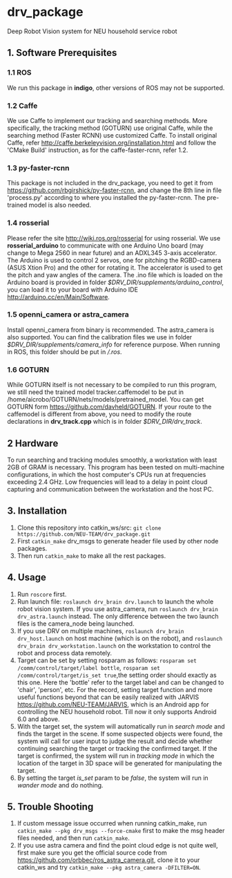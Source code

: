 # drv_package
Deep Robot Vision system for NEU household service robot
## 1. Software Prerequisites
### 1.1 ROS
We run this package in **indigo**, other versions of ROS may not be supported.
### 1.2 Caffe
We use Caffe to implement our tracking and searching methods. More specifically, the tracking method (GOTURN) use original Caffe, while the searching method (Faster RCNN) use customized Caffe. To install original Caffe, refer <http://caffe.berkeleyvision.org/installation.html> and follow the 'CMake Build' instruction, as for the caffe-faster-rcnn, refer 1.2.
### 1.3 py-faster-rcnn
This package is not included in the drv_package, you need to get it from <https://github.com/rbgirshick/py-faster-rcnn>, and change the 8th line in file 'process.py' according to where you installed the py-faster-rcnn. The pre-trained model is also needed.
### 1.4 rosserial
Please refer the site <http://wiki.ros.org/rosserial> for using rosserial. We use **rosserial_arduino** to communicate with one Arduino Uno board (may change to Mega 2560 in near future) and an ADXL345 3-axis accelerator. The Arduino is used to control 2 servos, one for pitching the RGBD-camera (ASUS Xtion Pro) and the other for rotating it. The accelerator is used to get the pitch and yaw angles of the camera. The .ino file which is loaded on the Arduino board is provided in folder *$DRV_DIR/supplements/arduino_control*, you can load it to your board with Arduino IDE <http://arduino.cc/en/Main/Software>.  
### 1.5 openni_camera or astra_camera
Install openni_camera from binary is recommended. The astra_camera is also supported. You can find the calibration files we use in folder *$DRV_DIR/supplements/camera_info* for reference purpose. When running in ROS, this folder should be put in */.ros*.
### 1.6 GOTURN
While GOTURN itself is not necessary to be compiled to run this program, we still need the trained model tracker.caffemodel to be put in /home/aicrobo/GOTURN/nets/models/pretrained_model. You can get GOTURN form <https://github.com/davheld/GOTURN>. If your route to the caffemodel is different from above, you need to modify the route declarations in **drv_track.cpp** which is in folder *$DRV_DIR/drv_track*.

## 2 Hardware
To run searching and tracking modules smoothly, a workstation with least 2GB of GRAM is necessary. This program has been tested on multi-machine configurations, in which the host computer's CPUs run at frequencies exceeding 2.4 GHz. Low frequencies will lead to a delay in point cloud capturing and communication between the workstation and the host PC.

## 3. Installation
1. Clone this repository into catkin_ws/src:
`git clone https://github.com/NEU-TEAM/drv_package.git`
2. First `catkin_make` drv_msgs to generate header file used by other node packages.
3. Then run `catkin_make` to make all the rest packages.

## 4. Usage
1. Run `roscore` first.
2. Run launch file: `roslaunch drv_brain drv.launch` to launch the whole robot vision system. If you use astra_camera, run `roslaunch drv_brain drv_astra.launch` instead. The only difference between the two launch files is the camera_node being launched.
3. If you use DRV on multiple machines, `roslaunch drv_brain drv_host.launch` on host machine (which is on the robot), and `roslaunch drv_brain drv_workstation.launch` on the workstation to control the robot and process data remotely.
4. Target can be set by setting rosparam as follows: `rosparam set /comm/control/target/label bottle`, `rosparam set /comm/control/target/is_set true`,the setting order should exactly as this one. Here the 'bottle' refer to the target label and can be changed to 'chair', 'person', etc. For the record, setting target function and more useful functions beyond that can be easily realized with JARVIS <https://github.com/NEU-TEAM/JARVIS>, which is an Android app for controlling the NEU household robot. Till now it only supports Android 6.0 and above.
5. With the target set, the system will automatically run in *search mode* and finds the target in the scene. If some suspected objects were found, the system will call for user input to judge the result and decide whether continuing searching the target or tracking the confirmed target. If the target is confirmed, the system will run in *tracking mode* in which the location of the target in 3D space will be generated for manipulating the target.
6. By setting the target *is_set* param to be *false*, the system will run in *wander mode* and do nothing.

## 5. Trouble Shooting
1. If custom message issue occurred when running catkin_make, run `catkin_make --pkg drv_msgs --force-cmake` first to make the msg header files needed, and then run `catkin_make`.
2. If you use astra camera and find the point cloud edge is not quite well, first make sure you get the official source code from <https://github.com/orbbec/ros_astra_camera.git>, clone it to your catkin_ws and try `catkin_make --pkg astra_camera -DFILTER=ON`.
